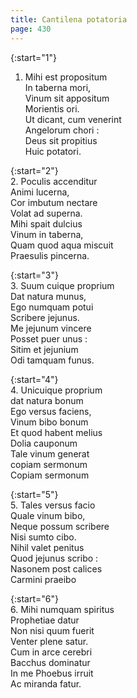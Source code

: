 ```yaml
---
title: Cantilena potatoria
page: 430
---  
```



{:start="1"}  
1. Mihi est propositum  
In taberna mori,  
Vinum sit appositum  
Morientis ori.  
Ut dicant, cum venerint  
Angelorum chori :  
Deus sit propitius  
Huic potatori.  


{:start="2"}  
2. Poculis accenditur  
Animi lucerna,  
Cor imbutum nectare  
Volat ad superna.  
Mihi spait dulcius  
Vinum in taberna,  
Quam quod aqua miscuit  
Praesulis pincerna.  


{:start="3"}  
3. Suum cuique proprium  
Dat natura munus,  
Ego numquam potui  
Scribere jejunus.  
Me jejunum vincere  
Posset puer unus :  
Sitim et jejunium  
Odi tamquam funus.  


{:start="4"}  
4. Unicuique proprium   
dat natura bonum  
Ego versus faciens,  
Vinum bibo bonum  
Et quod habent melius  
Dolia cauponum  
Tale vinum generat   
copiam sermonum  
Copiam sermonum  


{:start="5"}  
5. Tales versus facio  
Quale vinum bibo,  
Neque possum scribere  
Nisi sumto cibo.  
Nihil valet penitus  
Quod jejunus scribo :  
Nasonem post calices  
Carmini praeibo  


{:start="6"}  
6. Mihi numquam spiritus  
Prophetiae datur  
Non nisi quum fuerit  
Venter plene satur.  
Cum in arce cerebri  
Bacchus dominatur  
In me Phoebus irruit  
Ac miranda fatur.  